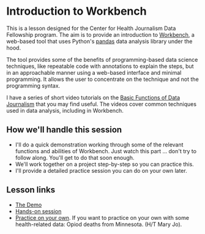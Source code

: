 # Introduction to Workbench

This is a lesson designed for the Center for Health Journalism Data Fellowship program. The aim is to provide an introduction to [Workbench](https://workbenchdata.com/), a web-based tool that uses Python's [pandas](https://pandas.pydata.org/) data analysis library under the hood.

The tool provides some of the benefits of programming-based data science techniques, like repeatable code with annotations to explain the steps, but in an approachable manner using a web-based interface and minimal programming. It allows the user to concentrate on the technique and not the programming syntax.

I have a series of short video tutorials on the [Basic Functions of Data Journalism](https://vimeo.com/showcase/7320305) that you may find useful. The videos cover common techniques used in data analysis, including in Workbench.

## How we'll handle this session

- I'll do a quick demonstration working through some of the relevant functions and abilities of Workbench. Just watch this part ... don't try to follow along. You'll get to do that soon enough.
- We'll work together on a project step-by-step so you can practice this.
- I'll provide a detailed practice session you can do on your own later.

## Lesson links

- [The Demo](demo.md)
- [Hands-on session](hands-on.md)
- [Practice on your own](practice.md). If you want to practice on your own with some health-related data: Opiod deaths from Minnesota. (H/T Mary Jo).
